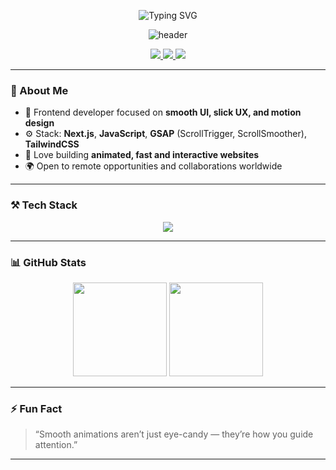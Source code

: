 <p align="center">
  <img src="https://readme-typing-svg.demolab.com?font=Fira+Code&duration=3000&pause=1000&color=FFFFFF&center=true&vCenter=true&width=600&lines=Hi%2C+I'm+shigakori;Frontend+Developer+%7C+Next.js%2C+GSAP%2C+Tailwind;Clean+UI+%2B+Smooth+UX+%2B+Subtle+Animations" alt="Typing SVG" />
</p>

<p align="center">
  <img src="https://capsule-render.vercel.app/api?type=rect&color=000000&height=100&section=header&text=shigakori&fontColor=ffffff&fontSize=36&fontAlignY=50" alt="header"/>
</p>

<p align="center">
  <a href="https://github.com/shigakori">
    <img src="https://img.shields.io/badge/GitHub-181717?style=flat-square&logo=github&logoColor=white"/>
  </a>
  <a href="mailto:shigakori@gmail.com">
    <img src="https://img.shields.io/badge/Email-D14836?style=flat-square&logo=gmail&logoColor=white"/>
  </a>
  <a href="https://t.me/acccide">
    <img src="https://img.shields.io/badge/Telegram-2CA5E0?style=flat-square&logo=telegram&logoColor=white"/>
  </a>
</p>

---

### 👋 About Me

- 🎯 Frontend developer focused on **smooth UI, slick UX, and motion design**
- ⚙️ Stack: **Next.js**, **JavaScript**, **GSAP** (ScrollTrigger, ScrollSmoother), **TailwindCSS**
- 🎨 Love building **animated, fast and interactive websites**
- 🌍 Open to remote opportunities and collaborations worldwide

---

### ⚒️ Tech Stack

<p align="center">
  <img src="https://skillicons.dev/icons?i=nextjs,js,html,css,tailwind,gsap,git,github,figma" />
</p>

---

### 📊 GitHub Stats

<p align="center">
  <img src="https://github-readme-stats.vercel.app/api?username=shigakori&show_icons=true&theme=tokyonight" height="150"/>
  <img src="https://github-readme-streak-stats.herokuapp.com/?user=shigakori&theme=tokyonight" height="150"/>
</p>

---

### ⚡ Fun Fact

> “Smooth animations aren’t just eye-candy — they’re how you guide attention.”

---

<!--
**shigakori/shigakori** is a ✨ special ✨ repository for your profile README.
-->
